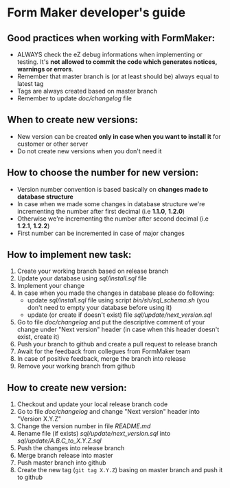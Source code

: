 Form Maker developer's guide
============================

Good practices when working with FormMaker:
-------------------------------------------
* ALWAYS check the eZ debug informations when implementing or testing. It's **not allowed to commit the code which generates notices, warnings or errors**.
* Remember that master branch is (or at least should be) always equal to latest tag
* Tags are always created based on master branch
* Remember to update *doc/changelog* file

When to create new versions:
----------------------------
* New version can be created **only in case when you want to install it** for customer or other server
* Do not create new versions when you don't need it

How to choose the number for new version:
-----------------------------------------
* Version number convention is based basically on **changes made to database structure**
* In case when we made some changes in database structure we're incrementing the number after first decimal (i.e **1.1.0**, **1.2.0**)
* Otherwise we're incrementing the number after second decimal (i.e **1.2.1**, **1.2.2**)
* First number can be incremented in case of major changes

How to implement new task:
--------------------------
1. Create your working branch based on release branch
2. Update your database using *sql/install.sql* file
3. Implement your change
4. In case when you made the changes in database please do following:
   * update *sql/install.sql* file using script *bin/sh/sql_schema.sh* (you don't need to empty your database before using it)
   * update (or create if doesn't exist) file *sql/update/next_version.sql*
5. Go to file *doc/changelog* and put the descriptive comment of your change under "Next version" header (in case when this header doesn't exist, create it)
6. Push your branch to github and create a pull request to release branch
7. Await for the feedback from collegues from FormMaker team
8. In case of positive feedback, merge the branch into release
9. Remove your working branch from github

How to create new version:
--------------------------
1. Checkout and update your local release branch code
2. Go to file *doc/changelog* and change "Next version" header into "Version X.Y.Z"
3. Change the version number in file *README.md*
4. Rename file (if exists) *sql/update/next_version.sql* into *sql/update/A.B.C_to_X.Y.Z.sql*
5. Push the changes into release branch
6. Merge branch release into master
7. Push master branch into github
8. Create the new tag (`git tag X.Y.Z`) basing on master branch and push it to github